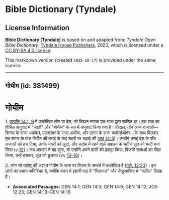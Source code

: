 # Bible Dictionary (Tyndale)

## License Information

**Bible Dictionary (Tyndale)** is based on and adapted from: _Tyndale Open Bible Dictionary_, [Tyndale House Publishers](https://tyndaleopenresources.com/), 2023, which is licensed under a [CC BY-SA 4.0 license](https://creativecommons.org/licenses/by-sa/4.0/legalcode.en).

This markdown version (created `2025-10-17`) is provided under the same license.



--------------------------------

## गोयीम (id: 381499)

गोयीम
=====

1\. [उत्पत्ति 14:1, 9](https://ref.ly/Gen14:1,Gen14:9) में उल्लेखित लोग या देश, जो तिदाल नामक एक राजा द्वारा शासित था। इस शब्द का विभिन्न अनुवाद में "जाती" और "गोयीम" के रूप में अनुवाद किया गया है। तिदाल, तीन अन्य राजाओं—शिनार के राजा अम्रापेल, एल्लासार के राजा अर्योक, और एलाम के राजा कदोर्लाओमेर—के साथ मिलकर मृत सागर के पास सिद्दीम की तराई के कई शहरों पर चढ़ाई की ([उत् 14:3](https://ref.ly/Gen14:3))। उन्होंने तराई देश के पाँच राजाओं को हरा दिया, उनके नगरों को लूटा, और सदोम में रहने वाले अब्राहम के भतीजे लूत को बन्दी बना लिया (v [12](https://ref.ly/Gen14:12))। जब अब्राहम ने यह सुना, तो उन्होंने अपने दासों को इकट्ठा किया, विजयी राजाओं का पीछा किया, उन्हें हराकर, लूत को छुड़ाया (vv [13–16](https://ref.ly/Gen14:13-Gen14:16))।

2\. लोग जो यहोशू की अज्ञात गोयीम के राजा पर विजय के सन्दर्भ में उल्लेखित हैं ([यहो. 12:23](https://ref.ly/Josh12:23))। इन लोगों का स्थान अनिश्चित है, क्योंकि वचन में इब्रानी पाठ में "गिलगाल" और सेप्टुआजिंट में "गलील" लिखा है।

* **Associated Passages:** GEN 14:1; GEN 14:3; GEN 14:9; GEN 14:12; JOS 12:23; GEN 14:13–GEN 14:16

